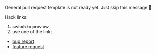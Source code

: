 General pull request template is not ready yet. Just skip this message 🙈

Hack links:

1. switch to preview
2. use one of the links
  - [bug report](?template=bug_report.md)
  - [feature request](?template=feature_request.md)
